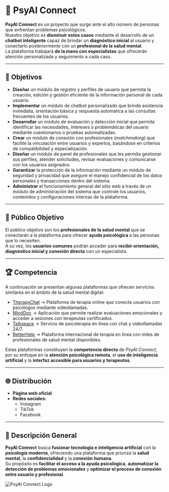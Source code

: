# 🧠 PsyAI Connect

**PsyAI Connect** es un proyecto que surge ante el alto número de personas que enfrentan problemas psicológicos.  
Nuestro objetivo es **disminuir estos casos** mediante el desarrollo de un **chatbot inteligente** capaz de brindar un **diagnóstico inicial** al usuario y conectarlo posteriormente con un **profesional de la salud mental**.  
La plataforma trabajará **de la mano con especialistas** que ofrecerán atención personalizada y seguimiento a cada caso.

---

## 🎯 Objetivos

- **Diseñar** un módulo de registro y perfiles de usuario que permita la creación, edición y gestión eficiente de la información personal de cada usuario.  
- **Implementar** un módulo de chatbot personalizado que brinde asistencia inmediata, orientación básica y respuesta automática a las consultas frecuentes de los usuarios.  
- **Desarrollar** un módulo de evaluación y detección inicial que permita identificar las necesidades, intereses o problemáticas del usuario mediante cuestionarios o pruebas automatizadas.  
- **Crear** un módulo de conexión con profesionales (*matchmaking*) que facilite la vinculación entre usuarios y expertos, basándose en criterios de compatibilidad y especialización.  
- **Diseñar** un módulo de panel de profesionales que les permita gestionar sus perfiles, atender solicitudes, revisar evaluaciones y comunicarse con los usuarios asignados.  
- **Garantizar** la protección de la información mediante un módulo de seguridad y privacidad que asegure el manejo confidencial de los datos personales y transacciones dentro del sistema.  
- **Administrar** el funcionamiento general del sitio web a través de un módulo de administración del sistema que controle los usuarios, contenidos y configuraciones internas de la plataforma.

---

## 👥 Público Objetivo

El público objetivo son los **profesionales de la salud mental** que se conectarán a la plataforma para ofrecer **ayuda psicológica** a las personas que lo necesiten.  
A su vez, los **usuarios comunes** podrán acceder para **recibir orientación, diagnóstico inicial y conexión directa** con un especialista.

---

## 🏆 Competencia

A continuación se presentan algunas plataformas que ofrecen servicios similares en el ámbito de la salud mental digital:

- [TherapyChat](https://www.therapychat.com/) → Plataforma de terapia online que conecta usuarios con psicólogos mediante videollamadas.  
- [MindDoc](https://minddoc.com/) → Aplicación que permite realizar evaluaciones emocionales y acceder a sesiones con terapeutas certificados.  
- [Talkspace](https://www.talkspace.com/) → Servicio de psicoterapia en línea con chat y videollamadas 24/7.  
- [BetterHelp](https://www.betterhelp.com/) → Plataforma internacional de terapia en línea con miles de profesionales de salud mental disponibles.  

Estas plataformas constituyen la **competencia directa** de *PsyAI Connect*, por su enfoque en la **atención psicológica remota**, el **uso de inteligencia artificial** y la **interfaz accesible para usuarios y terapeutas**.

---

## 🌐 Distribución

- **Página web oficial**  
- **Redes sociales:**  
  - Instagram  
  - TikTok  
  - Facebook  

---

## 📌 Descripción General

**PsyAI Connect** busca **fusionar tecnología e inteligencia artificial** con la **psicología moderna**, ofreciendo una plataforma que prioriza la **salud mental**, la **confidencialidad** y la **conexión humana**.  
Su propósito es **facilitar el acceso a la ayuda psicológica**, **automatizar la detección de problemas emocionales** y **optimizar el proceso de conexión entre usuario y profesional**.

![PsyAI Connect Logo](C:\Users\APRENDIZ\Documents\PSY)
